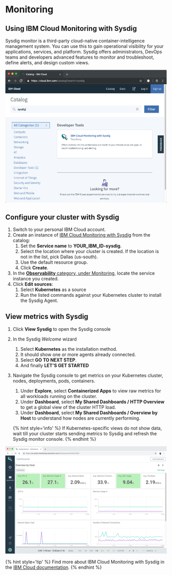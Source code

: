# Monitoring

<!-- ## Using Grafana

Metrics for standard clusters are located in the IBM Cloud account that was logged in to when the Kubernetes cluster was created. If you specified an IBM Cloud space when you created the cluster, then metrics are located in that space. Container metrics are collected automatically for all containers that are deployed in a cluster. These metrics are sent and are made available through Grafana.

1. To view **metrics**, navigate to [clusters](https://cloud.ibm.com/containers-kubernetes/clusters) and select the appropriate **location** to see your cluster.
2. Next to **Metrics**, click **View**. This should launch Grafana in a new tab.
3. In the top right corner, click on your username and choose **Domain**: **account** and select your **Account**.
4. Click on **Home** and select the **ClusterMonitoringDashboard_V5** dashboard that has been pre-defined.
5. Select the region value where your cluster was created next to **Region** and select your cluster name next to **Cluster**.
   ![](images/grafana_region_cluster.png)
6. In a different window, visit your application URL and refresh the page several times to generate some load.
7. Refresh your Grafana dashboard to see the updated metrics.
   ![](images/grafana.png) -->

## Using IBM Cloud Monitoring with Sysdig

Sysdig monitor is a third-party cloud-native container-intelligence management system. You can use this to gain operational visibility for your applications, services, and platform. Sysdig offers administrators, DevOps teams and developers advanced features to monitor and troubleshoot, define alerts, and design custom views.

![Sysdig in catalog](./images/observability-monitoring-sysdig-catalog.png)

## Configure your cluster with Sysdig

1. Switch to your personal IBM Cloud account.
1. Create an instance of [IBM Cloud Monitoring with Sysdig](https://cloud.ibm.com/observe/monitoring/create) from the catalog:
   1. Set the **Service name** to **YOUR_IBM_ID-sysdig**.
   1. Select the location where your cluster is created. If the location is not in the list, pick Dallas (us-south).
   1. Use the default resource group.
   1. Click **Create**.
1. In the [**Observability** category, under Monitoring](https://cloud.ibm.com/observe/monitoring), locate the service instance you created.
1. Click **Edit sources**:
   1. Select **Kubernetes** as a source
   1. Run the listed commands against your Kubernetes cluster to install the Sysdig Agent.

## View metrics with Sysdig

1. Click **View Sysdig** to open the Sysdig console
1. In the Sysdig _Welcome_ wizard
   1. Select **Kubernetes** as the installation method.
   1. It should show one or more agents already connected.
   1. Select **GO TO NEXT STEP**.
   1. And finally **LET'S GET STARTED**
1. Navigate the Sysdig console to get metrics on your Kubernetes cluster, nodes, deployments, pods, containers.
   1. Under **Explore**, select **Containerized Apps** to view raw metrics for all workloads running on the cluster.
   1. Under **Dashboard**, select **My Shared Dashboards / HTTP Overview** to get a global view of the cluster HTTP load.
   1. Under **Dashboard**, select **My Shared Dashboards / Overview by Host** to understand how nodes are currently performing.

   {% hint style='info' %}
   If Kubernetes-specific views do not show data, wait till your cluster starts sending metrics to Sysdig and refresh the Sysdig monitor console.
   {% endhint %}

![Sysdig dashboard](./images/observability-monitoring-sysdig.png)

{% hint style='tip' %}
Find more about IBM Cloud Monitoring with Sysdig in the [IBM Cloud documentation](https://cloud.ibm.com/docs/services/Monitoring-with-Sysdig/index.html#getting-started).
{% endhint %}

